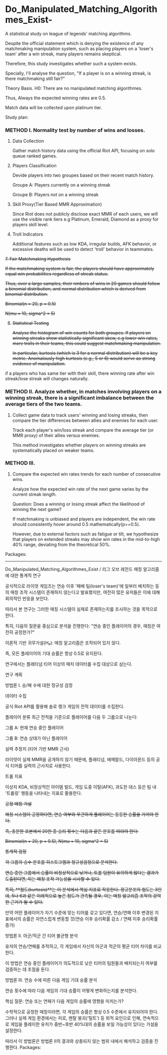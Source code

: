# Do_Manipulated_Matching_Algorithmes_Exist-

A statistical study on league of legends' matching algorithms. 

Despite the official statement which is denying the existence of any matchmaking manipulation system, such as placing players on a 'loser's team' after a win streak, many players remains skeptical.

Therefore, this study investigates whether such a system exists.

Specially, I'll analyse the question, "If a player is on a winning streak, is there matchmaking still fair?"

Theory Basis. H0: There are no manipulated matching algorithmes.

Thus, Always the expected winning rates are 0.5.

Match data will be collected upon platinum tier.

Study plan: 

###  METHOD I. Normality test by number of wins and losses.

  1. Data Collection

     Gather match history data using the official Riot API, focusing on solo queue ranked games.
  
  3. Players Classification

     Devide players into two groupes based on their recent match history.

       Groupe A: Players currently on a winning streak

       Groupe B: Players not on a winning streak
  
  4. Skill Proxy(Tier Based MMR Approximation)

     Since Riot does not publicly disclose exact MMR of each users, we will use the visible rank tiers e.g Platinum, Emerald, Diamond as a proxy for players skill level.

  6. Troll Indicators

     Additional features such as low KDA, irregular builds, AFK behavior, or excessive deaths will be used to detect 'troll' behavior in teammates.

<s>
  7. Fair Matchmaking Hypothesis

  If the matchmaking system is fair, the players should have approximately equal win probabilities regardless of streak status.

  Thus, over a large samples, their nmbers of wins in 20 games should follow a binomial distribution, and normal distribution which is derived from binomial distribution.

  Binomial(n = 20, p = 0.5)

  N(mu = 10, sigma^2 = 5)

  8. Statistical Testing
     
      Analyse the histogram of win counts for both groupes. If players on winning streaks show statistically significant skew, e.g lower win rates, more trolls in their teams, this could suggest matchmaking manipulation.

      In particular, kurtosis (which is 3 for a normal distribution) will be a key metric. Anomalously high kurtosis (e.g., 5 or 6) would serve as strong evidence of manipulation.
</s>

if a players who has same tier with their skill, there winning rate after win streak/lose streak will changes naturally.


###  METHOD II. Analyze whether, in matches involving players on a winning streak, there is a significant imbalance between the average tiers of the two teams.

  1. Collect game data to track users' winning and losing streaks, then compare the tier differences between allies and enemies for each user.

     Track each player's win/loss streak and compare the average tier (or MMR proxy) of their allies versus enemies.

     This method investigates whether players on winning streaks are systematically placed on weaker teams.

###  METHOD III. 

  1. Compare the expected win rates trends for each number of consecutive wins.

     Analyze how the expected win rate of the next game varies by the current streak length.

     Question: Does a winning or losing streak affect the likelihood of winning the next game?

     If matchmaking is unbiased and players are independent, the win rate should consistently hover around 0.5 mathematically(p==0.5).

     However, due to external factors such as fatigue or tilt, we hypothesize that players on extended streaks may show win rates in the mid-to-high 40% range, deviating from the theoretical 50%.
     
Packages: 




----------------------------------------



Do_Manipulated_Matching_Algorithmes_Exist / 리그 오브 레전드 매칭 알고리즘에 대한 통계적 연구

공식적으로 라이엇 게임즈는 연승 이후 '패배 팀(loser's team)'에 일부러 배치하는 등의 매칭 조작 시스템이 존재하지 않는다고 발표했지만, 여전히 많은 유저들은 이에 대해 회의적인 반응을 보인다.

따라서 본 연구는 그러한 매칭 시스템이 실제로 존재하는지를 조사하는 것을 목적으로 한다.

특히, 다음의 질문을 중심으로 분석을 진행한다:
"연승 중인 플레이어의 경우, 매칭은 여전히 공정한가?"

이론적 기반
귀무가설(H₀): 매칭 알고리즘은 조작되어 있지 않다.

즉, 모든 플레이어의 기대 승률은 항상 0.5로 유지된다.

연구에서는 플래티넘 티어 이상의 매치 데이터를 수집 대상으로 삼는다.

연구 계획

방법론 I. 승/패 수에 대한 정규성 검정

데이터 수집

공식 Riot API를 활용해 솔로 랭크 게임의 전적 데이터를 수집한다.

플레이어 분류
최근 전적을 기준으로 플레이어를 다음 두 그룹으로 나눈다:

그룹 A: 현재 연승 중인 플레이어

그룹 B: 연승 상태가 아닌 플레이어

실력 추정치 (티어 기반 MMR 근사)

라이엇이 실제 MMR을 공개하지 않기 때문에, 플래티넘, 에메랄드, 다이아몬드 등의 공식 티어를 실력의 근사치로 사용한다.

트롤 지표

이상치 KDA, 비정상적인 아이템 빌드, 게임 도중 이탈(AFK), 과도한 데스 등은 팀 내 '트롤링' 행동을 나타내는 지표로 활용한다.

<s>
공정 매칭 가설

매칭 시스템이 공정하다면, 연승 여부와 무관하게 플레이어는 동등한 승률을 가져야 한다.

즉, 충분한 표본에서 20판 중 승리 횟수는 다음과 같은 분포를 따라야 한다:

Binomial(n = 20, p = 0.5), N(mu = 10, sigma^2 = 5)

통계적 검정

각 그룹의 승수 분포를 히스토그램과 정규성검정으로 분석한다.

연승 중인 그룹에서 승률이 비정상적으로 낮거나, 트롤 팀원이 유의하게 많다는 결과가 도출된다면, 이는 매칭 조작 가능성을 시사할 수 있다.

특히, **첨도(kurtosis)**는 이 분석에서 핵심 지표로 작용한다. 정규분포의 첨도는 3인데, 5나 6과 같은 이례적으로 높은 첨도가 관측될 경우, 이는 매칭 알고리즘 조작의 강력한 근거가 될 수 있다.
</s>

만약 어떤 플레이어가 자기 수준에 맞는 티어를 갖고 있다면, 연승/연패 이후 변경된 지표에서의 승률은 자연스럽게 변동할 것(연승 이후 승리확률 감소 / 연패 이후 승리확률 증가)

방법론 II. 아군/적군 간 티어 불균형 분석


유저의 연승/연패를 추적하고, 각 게임에서 자신의 아군과 적군의 평균 티어 차이를 비교한다.

이 방법은 연승 중인 플레이어가 의도적으로 낮은 티어의 팀원들과 배치되는지 여부를 검증하는 데 초점을 둔다.

방법론 III. 연승 수에 따른 다음 게임 기대 승률 분석


연승 횟수에 따라 다음 게임의 기대 승률이 어떻게 변화하는지를 분석한다.

핵심 질문:
연승 또는 연패가 다음 게임의 승률에 영향을 미치는가?

수학적으로 공정한 매칭이라면, 각 게임의 승률은 항상 0.5 수준에서 유지되어야 한다.
그러나 실제 게임 환경에서는 피로, 멘탈 붕괴(‘틸트’) 등 외적 요인으로 인해, 연속적으로 게임을 플레이한 유저가 중반~후반 40%대의 승률을 보일 가능성이 있다는 가설을 설정한다.

따라서 이 방법론은 방법론 II의 결과와 상충되지 않는 범위 내에서 해석하고 검증을 진행한다.
Packages:
